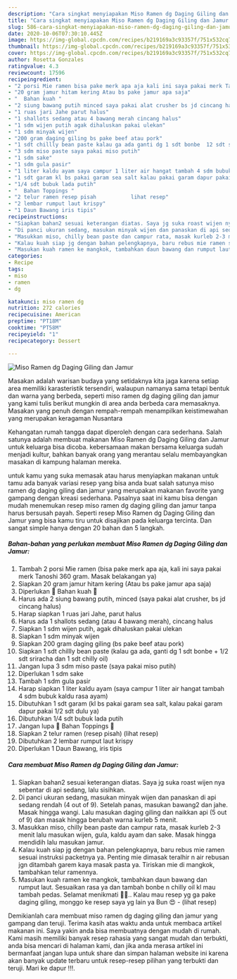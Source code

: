 ```yaml
---
description: "Cara singkat menyiapakan Miso Ramen dg Daging Giling dan Jamur Sempurna"
title: "Cara singkat menyiapakan Miso Ramen dg Daging Giling dan Jamur Sempurna"
slug: 586-cara-singkat-menyiapakan-miso-ramen-dg-daging-giling-dan-jamur-sempurna
date: 2020-10-06T07:30:10.445Z
image: https://img-global.cpcdn.com/recipes/b219169a3c93357f/751x532cq70/miso-ramen-dg-daging-giling-dan-jamur-foto-resep-utama.jpg
thumbnail: https://img-global.cpcdn.com/recipes/b219169a3c93357f/751x532cq70/miso-ramen-dg-daging-giling-dan-jamur-foto-resep-utama.jpg
cover: https://img-global.cpcdn.com/recipes/b219169a3c93357f/751x532cq70/miso-ramen-dg-daging-giling-dan-jamur-foto-resep-utama.jpg
author: Rosetta Gonzales
ratingvalue: 4.3
reviewcount: 17596
recipeingredient:
- "2 porsi Mie ramen bisa pake merk apa aja kali ini saya pakai merk Tanoshi 360 gram Masak belakangan ya"
- "20 gram jamur hitam kering Atau bs pake jamur apa saja"
- "  Bahan kuah "
- "2 siung bawang putih minced saya pakai alat crusher bs jd cincang halus"
- "1 ruas jari Jahe parut halus"
- "1 shallots sedang atau 4 bawang merah cincang halus"
- "1 sdm wijen putih agak dihaluskan pakai ulekan"
- "1 sdm minyak wijen"
- "200 gram daging giling bs pake beef atau pork"
- "1 sdt chillly bean paste kalau ga ada ganti dg 1 sdt bonbe  12 sdt sriracha dan 1 sdt chilly oil"
- "3 sdm miso paste saya pakai miso putih"
- "1 sdm sake"
- "1 sdm gula pasir"
- "1 liter kaldu ayam saya campur 1 liter air hangat tambah 4 sdm bubuk kaldu rasa ayam"
- "1 sdt garam kl bs pakai garam sea salt kalau pakai garam dapur pakai 12 sdt dulu ya"
- "1/4 sdt bubuk lada putih"
- "  Bahan Toppings "
- "2 telur ramen resep pisah           lihat resep"
- "2 lembar rumput laut krispy"
- "1 Daun Bawang iris tipis"
recipeinstructions:
- "Siapkan bahan2 sesuai keterangan diatas. Saya jg suka roast wijen nya sebentar di api sedang, lalu sisihkan."
- "Di panci ukuran sedang, masukan minyak wijen dan panaskan di api sedang rendah (4 out of 9). Setelah panas, masukan bawang2 dan jahe. Masak hingga wangi. Lalu masukan daging giling dan naikkan api (5 out of 9) dan masak hingga berubah warna kurleb 5 menit."
- "Masukkan miso, chilly bean paste dan campur rata, masak kurleb 2-3 menit lalu masukan wijen, gula, kaldu ayam dan sake. Masak hingga mendidih lalu masukan jamur."
- "Kalau kuah siap jg dengan bahan pelengkapnya, baru rebus mie ramen sesuai instruksi packetnya ya. Penting mie dimasak teralhir n air rebusan jgn ditambah garem kaya masak pasta ya. Tiriskan mie di mangkok, tambahkan telur ramennya."
- "Masukan kuah ramen ke mangkok, tambahkan daun bawang dan rumput laut. Sesuaikan rasa ya dan tambah bonbe n chilly oil kl mau tambah pedas. Selamat menikmati 🤗🍴.. Kalau mau resep yg ga pake daging giling, monggo ke resep saya yg lain ya Bun 😍           (lihat resep)"
categories:
- Recipe
tags:
- miso
- ramen
- dg

katakunci: miso ramen dg 
nutrition: 272 calories
recipecuisine: American
preptime: "PT18M"
cooktime: "PT58M"
recipeyield: "1"
recipecategory: Dessert

---
```



![Miso Ramen dg Daging Giling dan Jamur](https://img-global.cpcdn.com/recipes/b219169a3c93357f/751x532cq70/miso-ramen-dg-daging-giling-dan-jamur-foto-resep-utama.jpg)

Masakan adalah warisan budaya yang setidaknya kita jaga karena setiap area memiliki karasteristik tersendiri, walaupun namanya sama tetapi bentuk dan warna yang berbeda, seperti miso ramen dg daging giling dan jamur yang kami tulis berikut mungkin di area anda berbeda cara memasaknya. Masakan yang penuh dengan rempah-rempah menampilkan keistimewahan yang merupakan keragaman Nusantara

Kehangatan rumah tangga dapat diperoleh dengan cara sederhana. Salah satunya adalah membuat makanan Miso Ramen dg Daging Giling dan Jamur untuk keluarga bisa dicoba. kebersamaan makan bersama keluarga sudah menjadi kultur, bahkan banyak orang yang merantau selalu membayangkan masakan di kampung halaman mereka.



untuk kamu yang suka memasak atau harus menyiapkan makanan untuk tamu ada banyak variasi resep yang bisa anda buat salah satunya miso ramen dg daging giling dan jamur yang merupakan makanan favorite yang gampang dengan kreasi sederhana. Pasalnya saat ini kamu bisa dengan mudah menemukan resep miso ramen dg daging giling dan jamur tanpa harus bersusah payah.
Seperti resep Miso Ramen dg Daging Giling dan Jamur yang bisa kamu tiru untuk disajikan pada keluarga tercinta. Dan sangat simple hanya dengan 20 bahan dan 5 langkah.


<!--inarticleads1-->

##### Bahan-bahan yang perlukan membuat Miso Ramen dg Daging Giling dan Jamur:

1. Tambah 2 porsi Mie ramen (bisa pake merk apa aja, kali ini saya pakai merk Tanoshi 360 gram. Masak belakangan ya)
1. Siapkan 20 gram jamur hitam kering (Atau bs pake jamur apa saja)
1. Diperlukan  🥣 Bahan kuah 🥣
1. Harus ada 2 siung bawang putih, minced (saya pakai alat crusher, bs jd cincang halus)
1. Harap siapkan 1 ruas jari Jahe, parut halus
1. Harus ada 1 shallots sedang (atau 4 bawang merah), cincang halus
1. Siapkan 1 sdm wijen putih, agak dihaluskan pakai ulekan
1. Siapkan 1 sdm minyak wijen
1. Siapkan 200 gram daging giling (bs pake beef atau pork)
1. Siapkan 1 sdt chillly bean paste (kalau ga ada, ganti dg 1 sdt bonbe + 1/2 sdt sriracha dan 1 sdt chilly oil)
1. Jangan lupa 3 sdm miso paste (saya pakai miso putih)
1. Diperlukan 1 sdm sake
1. Tambah 1 sdm gula pasir
1. Harap siapkan 1 liter kaldu ayam (saya campur 1 liter air hangat tambah 4 sdm bubuk kaldu rasa ayam)
1. Dibutuhkan 1 sdt garam (kl bs pakai garam sea salt, kalau pakai garam dapur pakai 1/2 sdt dulu ya)
1. Dibutuhkan 1/4 sdt bubuk lada putih
1. Jangan lupa  🥢 Bahan Toppings 🥢
1. Siapkan 2 telur ramen (resep pisah)           (lihat resep)
1. Dibutuhkan 2 lembar rumput laut krispy
1. Diperlukan 1 Daun Bawang, iris tipis




<!--inarticleads2-->

##### Cara membuat  Miso Ramen dg Daging Giling dan Jamur:

1. Siapkan bahan2 sesuai keterangan diatas. Saya jg suka roast wijen nya sebentar di api sedang, lalu sisihkan.
1. Di panci ukuran sedang, masukan minyak wijen dan panaskan di api sedang rendah (4 out of 9). Setelah panas, masukan bawang2 dan jahe. Masak hingga wangi. Lalu masukan daging giling dan naikkan api (5 out of 9) dan masak hingga berubah warna kurleb 5 menit.
1. Masukkan miso, chilly bean paste dan campur rata, masak kurleb 2-3 menit lalu masukan wijen, gula, kaldu ayam dan sake. Masak hingga mendidih lalu masukan jamur.
1. Kalau kuah siap jg dengan bahan pelengkapnya, baru rebus mie ramen sesuai instruksi packetnya ya. Penting mie dimasak teralhir n air rebusan jgn ditambah garem kaya masak pasta ya. Tiriskan mie di mangkok, tambahkan telur ramennya.
1. Masukan kuah ramen ke mangkok, tambahkan daun bawang dan rumput laut. Sesuaikan rasa ya dan tambah bonbe n chilly oil kl mau tambah pedas. Selamat menikmati 🤗🍴.. Kalau mau resep yg ga pake daging giling, monggo ke resep saya yg lain ya Bun 😍 -           (lihat resep)




Demikianlah cara membuat miso ramen dg daging giling dan jamur yang gampang dan teruji. Terima kasih atas waktu anda untuk membaca artikel makanan ini. Saya yakin anda bisa membuatnya dengan mudah di rumah. Kami masih memiliki banyak resep rahasia yang sangat mudah dan terbukti, anda bisa mencari di halaman kami, dan jika anda merasa artikel ini bermanfaat jangan lupa untuk share dan simpan halaman website ini karena akan banyak update terbaru untuk resep-resep pilihan yang terbukti dan teruji. Mari ke dapur !!!. 
